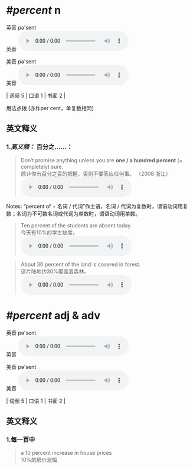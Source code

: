 # ***\#percent*** n
英音 pə'sent  
英音
<audio src="./media/percent-B.aac" controls="controls"></audio>

美音 pə'sent  
美音
<audio src="./media/percent.aac" controls="controls"></audio>



| 词频 5 | 口语 1 | 书面 2 |  

用法点拨  [亦作per cent，单复数相同]

英文释义
---
### 1.*高义频：* **百分之……：**  

 > Don’t promise anything unless you are **one / a hundred percent** (= completely) sure.  
 > 除非你有百分之百的把握，否则不要答应任何事。  （2008 浙江）  
<audio src="./media/Don’t promise anything unless_AAC.aac" controls="controls"></audio>

Notes: “percent of + 名词 / 代词”作主语，名词 / 代词为复数时，谓语动词用复数；名词为不可数名词或代词为单数时，谓语动词用单数。  
 > Ten percent of the students are absent today.   
 > 今天有10%的学生缺席。    
<audio src="./media/percent-2.aac" controls="controls"></audio>

 > About 30 percent of the land is covered in forest.  
 > 这片陆地约30%覆盖着森林。    
<audio src="./media/About 30 percent of the land _AAC.aac" controls="controls"></audio>


# ***\#percent*** adj & adv
英音 pə'sent  
英音
<audio src="./media/percent-B.aac" controls="controls"></audio>

美音 pə'sent  
美音
<audio src="./media/percent.aac" controls="controls"></audio>



| 词频 5 | 口语 1 | 书面 2 |  

英文释义
---
### 1.**每一百中**  

 > a 10 percent increase in house prices  
 > 10%的房价涨幅    



